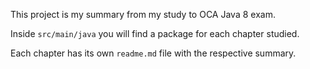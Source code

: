 This project is my summary from my study to OCA Java 8 exam.

Inside `src/main/java` you will find a package for each chapter studied.

Each chapter has its own `readme.md` file with the respective summary.